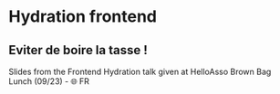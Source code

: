# Hydration frontend

## Eviter de boire la tasse !

Slides from the Frontend Hydration talk given at HelloAsso Brown Bag Lunch (09/23) - 🌐 FR
